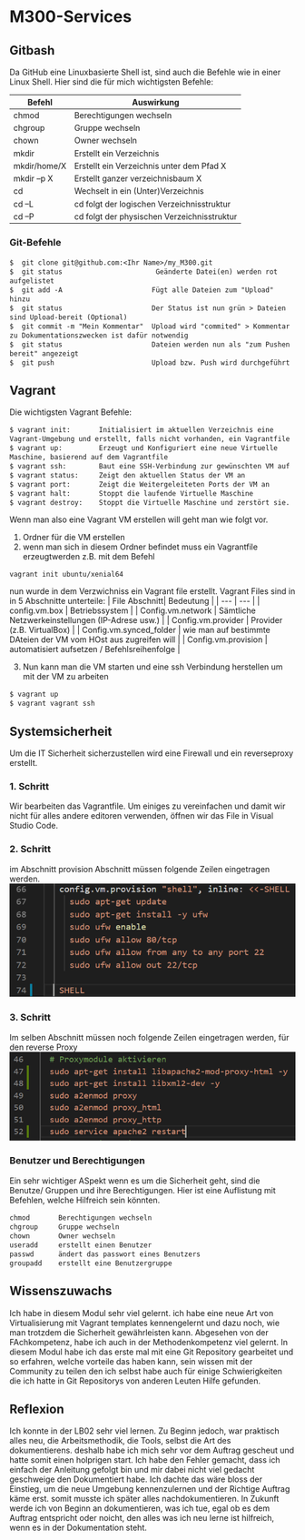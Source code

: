 # M300-Services

## Gitbash

Da GitHub eine Linuxbasierte Shell ist, sind auch die Befehle wie in einer Linux Shell. Hier sind die für mich wichtigsten Befehle:

| Befehl | Auswirkung |
| --- | --- |
| chmod | Berechtigungen wechseln |
| chgroup | Gruppe wechseln |
| chown	| Owner wechseln |
| mkdir	| Erstellt ein Verzeichnis |
| mkdir/home/X | Erstellt ein Verzeichnis unter dem Pfad X | 
| mkdir –p X | Erstellt ganzer verzeichnisbaum X | 
| cd | Wechselt in ein (Unter)Verzeichnis |
| cd –L	| cd folgt der logischen Verzeichnisstruktur |
| cd –P	| cd folgt der physischen Verzeichnisstruktur |

### Git-Befehle

```
$  git clone git@github.com:<Ihr Name>/my_M300.git
$  git status                       Geänderte Datei(en) werden rot aufgelistet
$  git add -A                      Fügt alle Dateien zum "Upload" hinzu
$  git status                      Der Status ist nun grün > Dateien sind Upload-bereit (Optional) 
$  git commit -m "Mein Kommentar"  Upload wird "commited" > Kommentar zu Dokumentationszwecken ist dafür notwendig
$  git status                      Dateien werden nun als "zum Pushen bereit" angezeigt
$  git push                        Upload bzw. Push wird durchgeführt
```

## Vagrant

Die wichtigsten Vagrant Befehle:

```
$ vagrant init:       Initialisiert im aktuellen Verzeichnis eine Vagrant-Umgebung und erstellt, falls nicht vorhanden, ein Vagrantfile
$ vagrant up:         Erzeugt und Konfiguriert eine neue Virtuelle Maschine, basierend auf dem Vagrantfile
$ vagrant ssh:        Baut eine SSH-Verbindung zur gewünschten VM auf
$ vagrant status:     Zeigt den aktuellen Status der VM an
$ vagrant port:       Zeigt die Weitergeleiteten Ports der VM an
$ vagrant halt:       Stoppt die laufende Virtuelle Maschine
$ vagrant destroy:    Stoppt die Virtuelle Maschine und zerstört sie.
```

Wenn man also eine Vagrant VM erstellen will geht man wie folgt vor.

1. Ordner für die VM erstellen
2. wenn man sich in diesem Ordner befindet muss ein Vagrantfile erzeugtwerden z.B. mit dem Befehl 
```
vagrant init ubuntu/xenial64  
```
nun wurde in dem Verzwichniss ein Vagrant file erstellt. Vagrant Files sind in in 5 Abschnitte unterteile:
| File Abschnitt| Bedeutung |
| --- | --- |
| config.vm.box | Betriebssystem |
| Config.vm.network | Sämtliche Netzwerkeinstellungen (IP-Adrese usw.) |
| Config.vm.provider | Provider (z.B. VirtualBox) |
| Config.vm.synced_folder | wie man auf bestimmte DAteien der VM vom HOst aus zugreifen will |
|  Config.vm.provision | automatisiert aufsetzen / Befehlsreihenfolge |

3. Nun kann man die VM starten und eine ssh Verbindung herstellen um mit der VM zu arbeiten
```
$ vagrant up
$ vagrant vagrant ssh
```

## Systemsicherheit
Um die IT Sicherheit sicherzustellen wird eine Firewall und ein reverseproxy erstellt.

### 1. Schritt
Wir bearbeiten das Vagrantfile. Um einiges zu vereinfachen und damit wir nicht für alles andere editoren verwenden, öffnen wir das File in Visual Studio Code.

### 2. Schritt
im Abschnitt provision Abschnitt müssen folgende Zeilen eingetragen werden.
![Bild zu ufw Rules](https://github.com/petritajdari/M300-Services/blob/master/Images/ufw_rules.PNG "Bild zu ufw Rules")
### 3. Schritt
Im selben Abschnitt müssen noch folgende Zeilen eingetragen werden, für den reverse Proxy
![Bild zu proxy aktivierung](https://github.com/petritajdari/M300-Services/blob/master/Images/proxy.PNG "Bild zu proxy aktivierung")
### Benutzer und Berechtigungen
Ein sehr wichtiger ASpekt wenn es um die Sicherheit geht, sind die Benutze/ Gruppen und ihre Berechtigungen. Hier ist eine Auflistung mit Befehlen, welche Hilfreich sein könnten.
```
chmod       Berechtigungen wechseln
chgroup     Gruppe wechseln
chown       Owner wechseln
useradd     erstellt einen Benutzer
passwd      ändert das passwort eines Benutzers
groupadd    erstellt eine Benutzergruppe
```

## Wissenszuwachs
Ich habe in diesem Modul sehr viel gelernt. ich habe eine neue Art von Virtualisierung mit Vagrant templates kennengelernt und dazu noch, wie man trotzdem die Sicherheit gewährleisten kann. Abgesehen von der FAchkompetenz, habe ich auch in der Methodenkompetenz viel gelernt. In diesem Modul habe ich das erste mal mit eine Git Repository gearbeitet und so erfahren, welche vorteile das haben kann, sein wissen mit der Community zu teilen den ich selbst habe auch für einige Schwierigkeiten die ich hatte in Git Repositorys von anderen Leuten Hilfe gefunden.

## Reflexion
Ich konnte in der LB02 sehr viel lernen. Zu Beginn jedoch, war praktisch alles neu, die Arbeitsmethodik, die Tools, selbst die Art des dokumentierens. deshalb habe ich mich sehr vor dem Auftrag gescheut und hatte somit einen holprigen start. Ich habe den Fehler gemacht, dass ich einfach der Anleitung gefolgt bin und mir dabei nicht viel gedacht geschweige den Dokumentiert habe. Ich dachte das wäre bloss der Einstieg, um die neue Umgebung kennenzulernen und der Richtige Auftrag käme erst. somit musste ich später alles nachdokumentieren. In Zukunft werde ich von Beginn an dokumentieren, was ich tue, egal ob es dem Auftrag entspricht oder noicht, den alles was ich neu lerne ist hilfreich, wenn es in der Dokumentation steht.